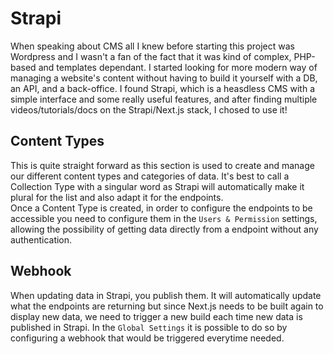 # Strapi

When speaking about CMS all I knew before starting this project was Wordpress and I wasn't a fan of the fact that it was kind of complex, PHP-based and templates dependant. I started looking for more modern way of managing a website's content without having to build it yourself with a DB, an API, and a back-office. I found Strapi, which is a heasdless CMS with a simple interface and some really useful features, and after finding multiple videos/tutorials/docs on the Strapi/Next.js stack, I chosed to use it!

## Content Types

This is quite straight forward as this section is used to create and manage our different content types and categories of data. It's best to call a Collection Type with a singular word as Strapi will automatically make it plural for the list and also adapt it for the endpoints.  
Once a Content Type is created, in order to configure the endpoints to be accessible you need to configure them in the `Users & Permission` settings, allowing the possibility of getting data directly from a endpoint without any authentication.

## Webhook

When updating data in Strapi, you publish them. It will automatically update what the endpoints are returning but since Next.js needs to be built again to display new data, we need to trigger a new build each time new data is published in Strapi. In the `Global Settings` it is possible to do so by configuring a webhook that would be triggered everytime needed.
